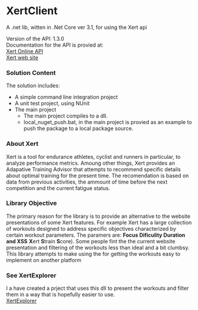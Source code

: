 # XertClient
A .net lib, witten in .Net Core ver 3.1, for using the Xert api

Version of the API: 1.3.0    
Documentation for the API is provied at:  
[Xert Online API](https://www.xertonline.com/API.html?fbclid=IwAR1sOg8XLDL44WyaeNVzbRA0V9JxfK879dBai3Y5KBCupw88HS1lXWC2xT0)  
[Xert web site](https://www.xertonline.com/)

### Solution Content
The solution includes:
- A simple command line integration project
- A unit test project, using NUnit 
- The main project  
  - The main project compiles to a dll. 
  - local_nuget_push.bat, in the main project is provied as an example to push the package to a local package source.

### About Xert
Xert is a tool for endurance athletes, cyclist and runners in particular, to analyze performance metrics. Amoung other things, Xert provides an Adapative Training Advisor that attempts to recommend specific details about optimal training for the present time. The recomendation is based on data from previous activities, the ammount of time before the next competition and the current fatigue status. 

### Library Objective
The primary reason for the library is to provide an alternative to the website presentations of some Xert features. For example Xert has a large collection of workouts designed
to address specific objectives characterized by certain workout parameters. The paramers are: **Focus Dificulity Duration and XSS** **X**ert **S**train **S**core). Some people fint the the current website presentation and filtering of the workouts less than ideal and a bit clumbsy. This library attempts to make using the for getting the workouts easy to implement on another platform

### See XertExplorer 
I a have created a prject that uses this dll to present the workouts and filter them in a way that is hopefully easier to use.   
[XertExplorer](https://github.com/ccuddohy/XertExplorer)


